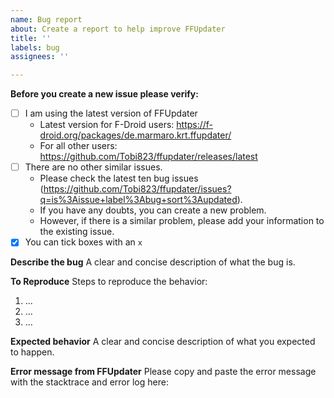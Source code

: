 ```yaml
---
name: Bug report
about: Create a report to help improve FFUpdater
title: ''
labels: bug
assignees: ''

---
```


**Before you create a new issue please verify:**

- [ ] I am using the latest version of FFUpdater
  - Latest version for F-Droid users: https://f-droid.org/packages/de.marmaro.krt.ffupdater/
  - For all other users: https://github.com/Tobi823/ffupdater/releases/latest
- [ ] There are no other similar issues.
  - Please check the latest ten bug issues (https://github.com/Tobi823/ffupdater/issues?q=is%3Aissue+label%3Abug+sort%3Aupdated). 
  - If you have any doubts, you can create a new problem. 
  - However, if there is a similar problem, please add your information to the existing issue.
- [x] You can tick boxes with an `x`

**Describe the bug**
A clear and concise description of what the bug is.

**To Reproduce**
Steps to reproduce the behavior:
1. ...
2. ...
3. ...

**Expected behavior**
A clear and concise description of what you expected to happen.

**Error message from FFUpdater**
Please copy and paste the error message with the stacktrace and error log here:
